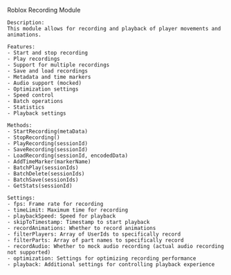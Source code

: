 Roblox Recording Module
    
    Description:
    This module allows for recording and playback of player movements and animations.
    
    Features:
    - Start and stop recording
    - Play recordings
    - Support for multiple recordings
    - Save and load recordings
    - Metadata and time markers
    - Audio support (mocked)
    - Optimization settings
    - Speed control
    - Batch operations
    - Statistics
    - Playback settings
    
    Methods:
    - StartRecording(metaData)
    - StopRecording()
    - PlayRecording(sessionId)
    - SaveRecording(sessionId)
    - LoadRecording(sessionId, encodedData)
    - AddTimeMarker(markerName)
    - BatchPlay(sessionIds)
    - BatchDelete(sessionIds)
    - BatchSave(sessionIds)
    - GetStats(sessionId)
    
    Settings:
    - fps: Frame rate for recording
    - timeLimit: Maximum time for recording
    - playbackSpeed: Speed for playback
    - skipToTimestamp: Timestamp to start playback
    - recordAnimations: Whether to record animations
    - filterPlayers: Array of UserIds to specifically record
    - filterParts: Array of part names to specifically record
    - recordAudio: Whether to mock audio recording (actual audio recording not supported)
    - optimization: Settings for optimizing recording performance
    - playback: Additional settings for controlling playback experience

